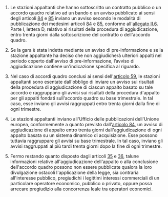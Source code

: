 1. Le stazioni appaltanti che hanno sottoscritto un contratto pubblico o un accordo quadro relativo ad un bando o un avviso pubblicato ai sensi degli articoli [84](/index.html?article=articolo-84&version=2) e [85](/index.html?article=articolo-85&version=1) inviano un avviso secondo le modalità di pubblicazione dei medesimi articoli [84](/index.html?article=articolo-84&version=2) e [85](/index.html?article=articolo-85&version=1), conforme all'[allegato II.6](/index.html?section=attachment-2-6&version=1). Parte I, lettera D, relativo ai risultati della procedura di aggiudicazione, entro trenta giorni dalla sottoscrizione del contratto o dell'accordo quadro.

2. Se la gara è stata indetta mediante un avviso di pre-informazione e se la stazione appaltante ha deciso che non aggiudicherà ulteriori appalti nel periodo coperto dall'avviso di pre-informazione, l’avviso di aggiudicazione contiene un'indicazione specifica al riguardo.

3. Nel caso di accordi quadro conclusi ai sensi dell'[articolo 59](/index.html?article=articolo-59&version=2), le stazioni appaltanti sono esentate dall'obbligo di inviare un avviso sui risultati della procedura di aggiudicazione di ciascun appalto basato su tale accordo e raggruppano gli avvisi sui risultati della procedura d'appalto per gli appalti fondati sull'accordo quadro su base trimestrale. In tal caso, esse inviano gli avvisi raggruppati entro trenta giorni dalla fine di ogni trimestre.

4. Le stazioni appaltanti inviano all'Ufficio delle pubblicazioni dell'Unione europea, conformemente a quanto previsto dall'[articolo 84](/index.html?article=articolo-84&version=2), un avviso di aggiudicazione di appalto entro trenta giorni dall'aggiudicazione di ogni appalto basata su un sistema dinamico di acquisizione. Esse possono tuttavia raggruppare gli avvisi su base trimestrale. In tal caso, inviano gli avvisi raggruppati al più tardi trenta giorni dopo la fine di ogni trimestre.

5. Fermo restando quanto disposto dagli articoli [35](/index.html?article=articolo-35&version=2) e [36](/index.html?article=articolo-36&version=1), talune informazioni relative all'aggiudicazione dell'appalto o alla conclusione dell'accordo quadro possono non essere pubblicate qualora la loro divulgazione ostacoli l'applicazione della legge, sia contraria all'interesse pubblico, pregiudichi i legittimi interessi commerciali di un particolare operatore economico, pubblico o privato, oppure possa arrecare pregiudizio alla concorrenza leale tra operatori economici.
